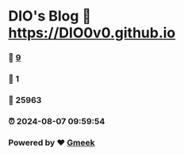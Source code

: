 # DIO's Blog :link: https://DIO0v0.github.io 
### :page_facing_up: [9](https://DIO0v0.github.io/tag.html) 
### :speech_balloon: 1 
### :hibiscus: 25963 
### :alarm_clock: 2024-08-07 09:59:54 
### Powered by :heart: [Gmeek](https://github.com/Meekdai/Gmeek)
